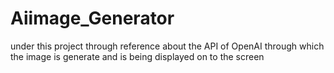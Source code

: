 # Aiimage_Generator
under this project through reference about the API of OpenAI through which the image is generate and is being displayed on to the screen
